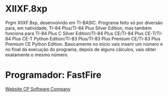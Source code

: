 # XIIXF.8xp
Prgm XIIXF.8xp, desenvolvido em TI-BASIC. Programa feito só por diversão para, em natividade, TI-84 Plus/TI-84 Plus Silver Edition, mas também funciona para TI-84 Plus C Silver Edition/TI-84 Plus CE/TI-84 Plus CE-T/TI-84 Plus CE-T Python Edition/TI-83 Plus/TI-83 Plus Premium CE/TI-83 Plus Premium CE Python Edition. Basicamente no inicio vais inserir um número e no final da execução do programa, depois de alguns cálculos, vais obter exatamente o mesmo número.
<h1>Programador: FastFire</h1>
<p><a href="http://cpsoftwarecompany.epizy.com" title="Ir para Website da CP Software Company" target="_blank">Website CP Software Company</a></p>
